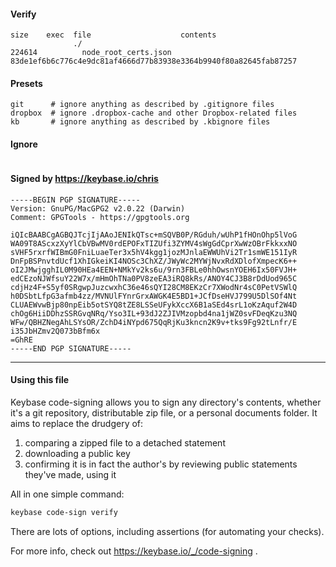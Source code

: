 #### Verify

```
size    exec  file                    contents                                                        
              ./                                                                                      
224614          node_root_certs.json  83de1ef6b6c776c4e9dc81af4666d77b83938e3364b9940f80a82645fab87257
```

#### Presets

```
git      # ignore anything as described by .gitignore files     
dropbox  # ignore .dropbox-cache and other Dropbox-related files
kb       # ignore anything as described by .kbignore files      
```

#### Ignore

```

```

<!-- summarize version = 0.0.4 -->

<!-- BEGIN SIGNATURES -->
#### Signed by https://keybase.io/chris
```
-----BEGIN PGP SIGNATURE-----
Version: GnuPG/MacGPG2 v2.0.22 (Darwin)
Comment: GPGTools - https://gpgtools.org

iQIcBAABCgAGBQJTcjIjAAoJENIkQTsc+mSQVB0P/RGduh/wUhP1fHOnOhp5lVoG
WA09T8AScxzXyYlCbVBwMV0rdEPOFxTIZUfi3ZYMV4sWgGdCprXwWzOBrFkkxxNO
sVHF5rxrfWIBmG0FniLuaeTer3x5hV4kgg1jozMJnlaEWWUhVi2Tr1smWE151IyR
DnFpBSPnvtdUcf1XhIGkeiKI4NOSc3ChXZ/JWyWc2MYWjNvxRdXDlofXmpecK6++
oI2JMwjgghIL0M90HEa4EEN+NMkYv2ks6u/9rn3FBLe0hhOwsnYOEH6Ix50FVJH+
edCEzoNJWfsuY22W7x/mHmOhTNa0PV8zeEA3iRQ8kRs/ANOY4CJ3B8rDdUod965C
cdjHz4F+S5yf0SRgwpJuzcwxhC36e46sQYI28CM8EKzCr7XWodNr4sC0PetVSWlQ
h0DSbtLfpG3afmb4zz/MVNUlFYnrGrxAWGK4E5BD1+JCfDseHVJ799U5DlSOf4Nt
CLUAEWvwBjp80npEib5otSYQ8tZE8LSSeUFykXccX6B1aSEd4srL1oKzAquf2W4D
chOg6HiiDDhzSSRGvqNRq/Yso3IL+93dJ2ZJIVMzopbd4na1jWZ0svFDeqKzu3NQ
WFw/QBHZNegAhLSYsOR/ZchD4iNYpd675QqRjKu3kncn2K9v+tks9Fg92tLnfr/E
i35JbHZmv2Q073bBfm6x
=GhRE
-----END PGP SIGNATURE-----
```
<!-- END SIGNATURES -->

<hr>

#### Using this file

Keybase code-signing allows you to sign any directory's contents, whether it's a git repository,
distributable zip file, or a personal documents folder. It aims to replace the drudgery of:

  1. comparing a zipped file to a detached statement
  2. downloading a public key
  3. confirming it is in fact the author's by reviewing public statements they've made, using it

All in one simple command:

```bash
keybase code-sign verify
```
There are lots of options, including assertions (for automating your checks).

For more info, check out https://keybase.io/_/code-signing .
